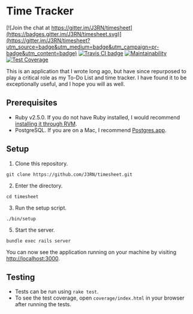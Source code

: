 # Time Tracker

[![Join the chat at https://gitter.im/J3RN/timesheet](https://badges.gitter.im/J3RN/timesheet.svg)](https://gitter.im/J3RN/timesheet?utm_source=badge&utm_medium=badge&utm_campaign=pr-badge&utm_content=badge)
[![Travis CI badge](https://travis-ci.org/J3RN/time-tracker.svg)](https://travis-ci.org/J3RN/time-tracker)
[![Maintainability](https://api.codeclimate.com/v1/badges/ada77e7c2f9d31eaf6aa/maintainability)](https://codeclimate.com/github/J3RN/time-tracker/maintainability)
[![Test Coverage](https://api.codeclimate.com/v1/badges/ada77e7c2f9d31eaf6aa/test_coverage)](https://codeclimate.com/github/J3RN/time-tracker/test_coverage)

This is an application that I wrote long ago, but have since repurposed to play a critical role as my To-Do List and time tracker. I have found it to be exceptionally useful, and I hope you will as well.

## Prerequisites

- Ruby v2.5.0. If you do not have Ruby installed, I would recommend [installing it through RVM](http://rvm.io/rvm/install).
- PostgreSQL. If you are on a Mac, I recommend [Postgres.app](http://postgresapp.com/).

## Setup

1. Clone this repository.
  ```
  git clone https://github.com/J3RN/timesheet.git
  ```

2. Enter the directory.
  ```
  cd timesheet
  ```

3. Run the setup script.
  ```
  ./bin/setup
  ```

5. Start the server.
  ```
  bundle exec rails server
  ```

  You can now see the application running on your machine by visiting [http://localhost:3000](http://localhost:3000).

## Testing

- Tests can be run using `rake test`.
- To see the test coverage, open `coverage/index.html` in your browser after running the tests.
